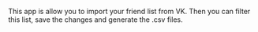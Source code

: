 ﻿This app is allow you to import your friend list from VK. Then you can filter this list, save the changes and generate the .csv files.
